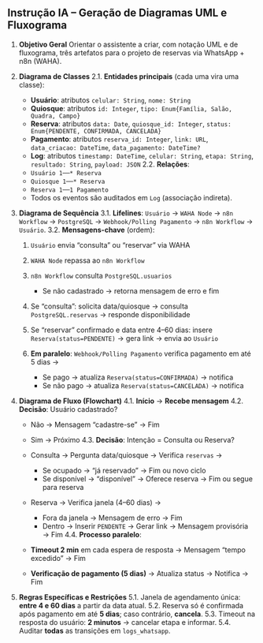 

## Instrução IA – Geração de Diagramas UML e Fluxograma

1. **Objetivo Geral**
   Orientar o assistente a criar, com notação UML e de fluxograma, três artefatos para o projeto de reservas via WhatsApp + n8n (WAHA).

2. **Diagrama de Classes**
   2.1. **Entidades principais** (cada uma vira uma classe):

   * **Usuário**: atributos `celular: String`, `nome: String`
   * **Quiosque**: atributos `id: Integer`, `tipo: Enum{Família, Salão, Quadra, Campo}`
   * **Reserva**: atributos `data: Date`, `quiosque_id: Integer`, `status: Enum{PENDENTE, CONFIRMADA, CANCELADA}`
   * **Pagamento**: atributos `reserva_id: Integer`, `link: URL`, `data_criacao: DateTime`, `data_pagamento: DateTime?`
   * **Log**: atributos `timestamp: DateTime`, `celular: String`, `etapa: String`, `resultado: String`, `payload: JSON`
     2.2. **Relações**:
   * `Usuário 1──* Reserva`
   * `Quiosque 1──* Reserva`
   * `Reserva 1──1 Pagamento`
   * Todos os eventos são auditados em `Log` (associação indireta).

3. **Diagrama de Sequência**
   3.1. **Lifelines**: `Usuário` → `WAHA Node` → `n8n Workflow` → `PostgreSQL` → `Webhook/Polling Pagamento` → `n8n Workflow` → `Usuário`.
   3.2. **Mensagens-chave** (ordem):

   1. `Usuário` envia “consulta” ou “reservar” via WAHA
   2. `WAHA Node` repassa ao `n8n Workflow`
   3. `n8n Workflow` consulta `PostgreSQL.usuarios`

      * Se não cadastrado → retorna mensagem de erro e fim
   4. Se “consulta”: solicita data/quiosque → consulta `PostgreSQL.reservas` → responde disponibilidade
   5. Se “reservar” confirmado e data entre 4–60 dias: insere `Reserva(status=PENDENTE)` → gera link → envia ao `Usuário`
   6. **Em paralelo**: `Webhook/Polling Pagamento` verifica pagamento em até 5 dias →

      * Se pago → atualiza `Reserva(status=CONFIRMADA)` → notifica
      * Se não pago → atualiza `Reserva(status=CANCELADA)` → notifica

4. **Diagrama de Fluxo (Flowchart)**
   4.1. **Início** → **Recebe mensagem**
   4.2. **Decisão**: Usuário cadastrado?

   * Não → Mensagem “cadastre-se” → Fim
   * Sim → Próximo
     4.3. **Decisão**: Intenção = Consulta ou Reserva?
   * Consulta → Pergunta data/quiosque → Verifica `reservas` →

     * Se ocupado → “já reservado” → Fim ou novo ciclo
     * Se disponível → “disponível” → Oferece reserva → Fim ou segue para reserva
   * Reserva → Verifica janela (4–60 dias) →

     * Fora da janela → Mensagem de erro → Fim
     * Dentro → Inserir `PENDENTE` → Gerar link → Mensagem provisória → Fim
       4.4. **Processo paralelo**:
   * **Timeout 2 min** em cada espera de resposta → Mensagem “tempo excedido” → Fim
   * **Verificação de pagamento (5 dias)** → Atualiza status → Notifica → Fim

5. **Regras Específicas e Restrições**
   5.1. Janela de agendamento única: **entre 4 e 60 dias** a partir da data atual.
   5.2. Reserva só é confirmada após pagamento em até **5 dias**; caso contrário, **cancela**.
   5.3. Timeout na resposta do usuário: **2 minutos** → cancelar etapa e informar.
   5.4. Auditar **todas** as transições em `logs_whatsapp`.

